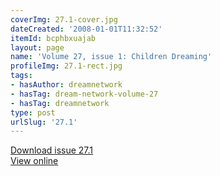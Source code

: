 ```yaml
---
coverImg: 27.1-cover.jpg
dateCreated: '2008-01-01T11:32:52'
itemId: bcphbxuajab
layout: page
name: 'Volume 27, issue 1: Children Dreaming'
profileImg: 27.1-rect.jpg
tags:
- hasAuthor: dreamnetwork
- hasTag: dream-network-volume-27
- hasTag: dreamnetwork
type: post
urlSlug: '27.1'
---
```

<a href="../files/pdfs/Volume_27/27.1_childrens_dreams.pdf" download="">Download issue 27.1</a><br><a href="../files/pdfs/Volume_27/27.1_childrens_dreams.pdf">View online</a>